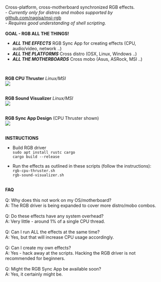 Cross-platform, cross-motherboard synchronized RGB effects.<br>
<i>- Currently only for distros and mobos supported by</i> [github.com/nagisa/msi-rgb](https://github.com/nagisa/msi-rgb)<br>
<i>- Requires good understanding of shell scripting.</i><br>
<br>
<b>GOAL - RGB ALL THE THINGS!</b>

- <b><i>ALL THE EFFECTS</i></b> RGB Sync App for creating effects (CPU, audio/video, network ..)
- <b><i>ALL THE PLATFORMS</i></b> Cross distro (OSX, Linux, Windows ..)
- <b><i>ALL THE MOTHERBOARDS</i></b> Cross mobo (Asus, ASRock, MSI ..)
<br>


<b>RGB CPU Thruster</b> <i>Linux/MSI</i><br>
![](http://standard3d.com/assets/img/rgb-cpu-thruster.gif)<br><br>

<b>RGB Sound Visualizer</b> <i>Linux/MSI</i><br>
![](http://standard3d.com/assets/img/rgb-sound.gif)<br><br>

<b>RGB Sync App Design</b> (CPU Thruster shown)<br>
![](http://standard3d.com/assets/img/rgb-gui-placeholder4.gif)<br><br>


<b>INSTRUCTIONS</b>

- Build RGB driver<br>
  `sudo apt install rustc cargo`<br>
  `cargo build --release`<br>
  
- Run the effects as outlined in these scripts (follow the instructions):<br>
  `rgb-cpu-thruster.sh`<br>
  `rgb-sound-visualizer.sh`<br><br>

<b>FAQ</b><br><br>
Q: Why does this not work on my OS/motherboard?<br>
A: The RGB driver is being expanded to cover more distro/mobo combos.<br><br>
Q: Do these effects have any system overhead?<br>
A: Very little - around 1% of a single CPU thread.<br><br>
Q: Can I run ALL the effects at the same time?<br>
A: Yes, but that will increase CPU usage accordingly.<br><br>
Q: Can I create my own effects?<br>
A: Yes - hack away at the scripts. Hacking the RGB driver is not recommended for beginners.<br><br>
Q: Might the RGB Sync App be available soon?<br>
A: Yes, it certainly might be.
